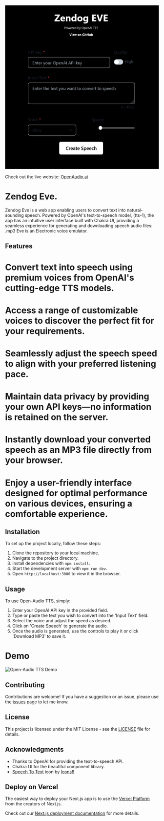 ![zendog-eve TTS OG Image](public/zendog-eve.png)

Check out the live website: [OpenAudio.ai](https://openaudio.ai)


# Zendog Eve.

Zendog Eve is a web app enabling users to convert text into natural-sounding speech. Powered by OpenAI's text-to-speech model, (tts-1), the app has an intuitive user interface built with Chakra UI, providing a seamless experience for generating and downloading speech audio files:
.mp3
Eve is an Electronic voice emulator.

## Features

# Convert text into speech using premium voices from OpenAI's cutting-edge TTS models.
# Access a range of customizable voices to discover the perfect fit for your requirements.
# Seamlessly adjust the speech speed to align with your preferred listening pace.
# Maintain data privacy by providing your own API keys—no information is retained on the server.
# Instantly download your converted speech as an MP3 file directly from your browser.
# Enjoy a user-friendly interface designed for optimal performance on various devices, ensuring a comfortable experience.

## Installation

To set up the project locally, follow these steps:

1. Clone the repository to your local machine.
2. Navigate to the project directory.
3. Install dependencies with `npm install`.
4. Start the development server with `npm run dev`.
5. Open `http://localhost:3000` to view it in the browser.

## Usage

To use Open-Audio TTS, simply:

1. Enter your OpenAI API key in the provided field.
2. Type or paste the text you wish to convert into the 'Input Text' field.
3. Select the voice and adjust the speed as desired.
4. Click on 'Create Speech' to generate the audio.
5. Once the audio is generated, use the controls to play it or click 'Download MP3' to save it.

# Demo

![Open-Audio TTS Demo](public/demo.png)

## Contributing

Contributions are welcome! If you have a suggestion or an issue, please use the [issues](#) page to let me know.

## License

This project is licensed under the MIT License - see the [LICENSE](LICENSE.md) file for details.

## Acknowledgments

- Thanks to OpenAI for providing the text-to-speech API.
- Chakra UI for the beautiful component library.
- <a target="_blank" href="https://icons8.com/icon/PgPOu9C2G4Dq/speech-to-text">Speech To Text</a> icon by <a target="_blank" href="https://icons8.com">Icons8</a>

## Deploy on Vercel

The easiest way to deploy your Next.js app is to use the [Vercel Platform](https://vercel.com/new?utm_medium=default-template&filter=next.js&utm_source=create-next-app&utm_campaign=create-next-app-readme) from the creators of Next.js.

Check out our [Next.js deployment documentation](https://nextjs.org/docs/deployment) for more details.
